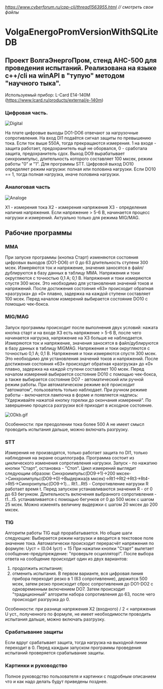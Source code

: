 *https://www.cyberforum.ru/cpp-cli/thread1563955.html // смотреть свои файлы*

# VolgaEnergoPromVersionWithSQLiteDB
## Проект ВолгаЭнергоПром, стенд АНС-500 для проведения испытаний. Реализована на языке c++/cli на winAPI в "тупую" методом "научного тыка".
Используемый прибор: L-Card E14-140M (https://www.lcard.ru/products/external/e-140m)

### Цифровая часть.
![Digital](Digital.png)

На плате цифровые выходы DO1-DO6 отвечают за нагрузочные сопротивления.
На вход DI1 подаётся сигнал защиты по превышению тока. Если ток выше 550А, тогда прекращаются измерения. 1 на входе - защита работает, предохранитель ещё не оборвался, 0 - сработала защита, предохранитель сдох.
Выход DO9 вырабатывает синхроимпульс, длительность которого составляет 100 мксек, режим работы "0" и "1". Для программы STT.
Цифровой выход DO10 определяет режим нагрузки: полная или половина нагрузки. Если DO10 == 1, тогда полная нагрузка, иначе половина нагрузки.

### Аналоговая часть
![Analoge](Analoge.png)

X1 - измерения тока
X2 - измерения напряжения
X3 - определения наличия напряжения. Если напряжение > 5-6 В, начинается процесс нагрузки и измерений. Актуально только для режима MIG/MAG.

## Рабочие программы
### MMA
При запуске программы (кнопка Старт) изменяются состояния цифровых выходов (DO1-DO6) от 0 до 63 длительность ступени 300 мсек. Измеряются ток и напряжение, значения заносятся в файл/дублируются в базу данных в таблицу MMA. Напряжения и токи округляются с точностью 0,1 А; 0,1 В. Напряжения и токи измеряются спустя 300 мсек. Это необходимо для установления значений токов и напряжений. После достижения состояния «63» происходит обратная «разгрузка» до «0» плавно, задержка на каждой ступени составляет 100 мсек.
Перед началом измерений выбирается состояние DO10 с помощью чек-бокса.

### MIG/MAG
Запуск программы происходит после выполнения двух условий: нажата кнопка старт и на входе X3 есть напряжение > 5-6 В, после чего начинается нагрузка, напряжение на X3 больше не наблюдается. Измеряются ток и напряжение, значения заносятся в файл/дублируются в базу данных в таблицу MIGMAG. Напряжения и токи округляются с точностью 0,1 А; 0,1 В. Напряжения и токи измеряются спустя 300 мсек. Это необходимо для установления значений токов и напряжений. После достижения состояния «63» происходит обратная «разгрузка» до «0» плавно, задержка на каждой ступени составляет 100 мсек.
Перед началом измерений выбирается состояние DO10 с помощью чек-бокса, а также выбирается состояние DO7 - автоматический или ручной режим работы. При автоматическом режиме всё происходит "автоматом", пользователь только наблюдает. При ручном режиме работы - включается лампочка в форме и появляется надпись: "Удерживайте нажатой кнопку горелки до окончания измерений". По завершению процесса разгрузки всё приходит в исходное состояние. 

![ODkb.gif](ODkb.gif)

Особенности: при преодолении тока более 500 А не имеет смысл проводить испытания дальше, можно включать разгрузку.

### STT
Измерения не производятся, только работает защита по DI1, только наблюдения на экране осциллографа. Программа состоит из циклического изменения сопротивления нагрузки. Запуск - по нажатию кнопки "Старт", остановка - "Стоп". Цикл измерений выглядит следующим образом: Синхроимпульс(DO9->1)->200 мксек->Синхроимпульс(DO9->0)->Выдержка(в мксек)->Rt1->Rt2->Rt3->Rt4->Rt5->Синхроипульс(DO9->1)...
Rt1...Rt5 - Сопротивление нагрузки R работает время t.
Перед запуском устанавливаются значения R - от 0 до 63 бегунком. Длительность включения выбранного сопротивления - t1...t5. устанавливается с помощью бегунков от 0 до 500 мсек с шагом 25 мсек.
Можно изменять величину выдержки с шагом 20 мксек до 200 мксек.

### TIG
Алгоритм работы TIG ещё прорабатывается. Но общие шаги следующие:
Выбирается режим нагрузки и вводится в текстовое поле значение тока. Автоматически происходит перерасчёт напряжения по формуле: Uуст = (0.04 Iуст) + 15
При нажатии кнопки "Старт" вылетает сообщение-предупреждение: "проверьте осциллятор!". После выбора ответа на сообщение происходит один из двух вариантов: 
1) продолжить испытания;
2) отменить испытания.
В первом варианте, вся цифровая линия прибора переходит резко в 1 (63 сопротивление), держится 500 мсек, затем резко происходит сброс сопротивления до DO1-DO2 с одновременным включением DO7. Затем происходит "традиционный" алгоритм набора сопротивления до 63, после чего происходит разгрузка до 0. 

Особенности: при разнице напряжения X2 (входного) / 2 < напряжения U уст., полученного по формуле, не имеет необходимости проводить испытания дальше, можно включать разгрузку.

### Срабатывание защиты
Если вдруг срабатывает защита, тогда нагрузка на выходной линии переходит в 0. Перед каждым запуском программы проведения испытаний проверяется срабатывание защиты. 

### Картинки и руководство
Полное руководство пользователя и картинки с подробным описанием что и как надо делать будут приведены позднее. 
